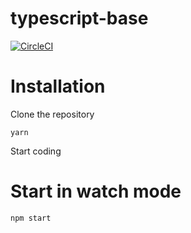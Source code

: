 typescript-base
=========================

[![CircleCI](https://img.shields.io/travis/borestad/typescript-boilerplate.svg)](https://travis-ci.org/borestad/typescript-boilerplate/builds)

# Installation

Clone the repository

```
yarn
```

Start coding

# Start in watch mode
`npm start`
